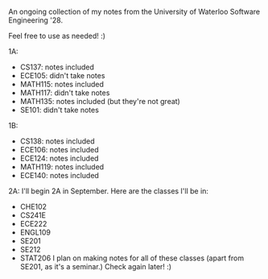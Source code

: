 An ongoing collection of my notes from the University of Waterloo Software Engineering '28.

Feel free to use as needed! :)

1A:
  - CS137: notes included
  - ECE105: didn't take notes
  - MATH115: notes included
  - MATH117: didn't take notes
  - MATH135: notes included (but they're not great)
  - SE101: didn't take notes

1B:
  - CS138: notes included
  - ECE106: notes included
  - ECE124: notes included
  - MATH119: notes included
  - ECE140: notes included

2A:
  I'll begin 2A in September. Here are the classes I'll be in:
  - CHE102
  - CS241E
  - ECE222
  - ENGL109
  - SE201
  - SE212
  - STAT206
  I plan on making notes for all of these classes (apart from SE201, as it's a seminar.) Check again later! :)
